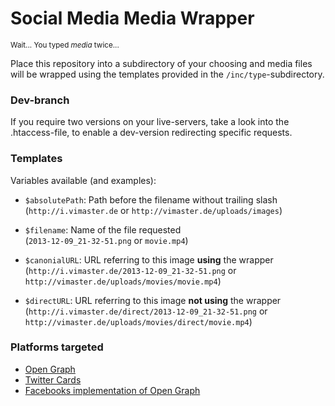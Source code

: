 # Social Media Media Wrapper
<sup>Wait... You typed *media* twice...<sup>  

Place this repository into a subdirectory of your choosing and media files will be wrapped using the templates provided in the `/inc/type`-subdirectory.

### Dev-branch
If you require two versions on your live-servers, take a look into the .htaccess-file, to enable a dev-version redirecting specific requests.

### Templates
Variables available (and examples):
* `$absolutePath`: Path before the filename without trailing slash  
  (`http://i.vimaster.de` or `http://vimaster.de/uploads/images`)

* `$filename`: Name of the file requested  
  (`2013-12-09_21-32-51.png` or `movie.mp4`)

* `$canonialURL`: URL referring to this image **using** the wrapper  
  (`http://i.vimaster.de/2013-12-09_21-32-51.png` or `http://vimaster.de/uploads/movies/movie.mp4`)

* `$directURL`: URL referring to this image **not using** the wrapper  
  (`http://i.vimaster.de/direct/2013-12-09_21-32-51.png` or `http://vimaster.de/uploads/movies/direct/movie.mp4`)

### Platforms targeted
* [Open Graph](http://ogp.me/)
* [Twitter Cards](https://dev.twitter.com/cards/)
* [Facebooks implementation of Open Graph](https://developers.facebook.com/tools/debug/og/object/)